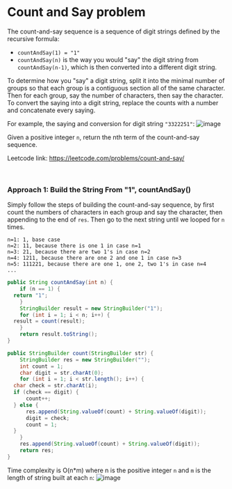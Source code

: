 # Count and Say problem
The count-and-say sequence is a sequence of digit strings defined by the recursive formula:
* `countAndSay(1) = "1"`
* `countAndSay(n)` is the way you would "say" the digit string from `countAndSay(n-1)`, which is then converted into a different digit string.

To determine how you "say" a digit string, split it into the minimal number of groups so that each group is a contiguous section all of the same character. Then for each group, say the number of characters, then say the character. To convert the saying into a digit string, replace the counts with a number and concatenate every saying.

For example, the saying and conversion for digit string `"3322251"`:
![image](https://user-images.githubusercontent.com/25105806/122621108-6b84fe00-d049-11eb-8d4d-2f3c63e7575a.png)

Given a positive integer `n`, return the nth term of the count-and-say sequence.

Leetcode link: https://leetcode.com/problems/count-and-say/

<br/>

### Approach 1: Build the String From "1", countAndSay()
Simply follow the steps of building the count-and-say sequence, by first count the numbers of characters in each group and say the character, then appending to the end of `res`. Then go to the next string until we looped for `n` times.

```
n=1: 1, base case
n=2: 11, because there is one 1 in case n=1
n=3: 21, because there are two 1's in case n=2
n=4: 1211, because there are one 2 and one 1 in case n=3
n=5: 111221, because there are one 1, one 2, two 1's in case n=4
...
```

```java
public String countAndSay(int n) {
    if (n == 1) {
  return "1";
    }
    StringBuilder result = new StringBuilder("1");
    for (int i = 1; i < n; i++) {
  result = count(result);
    }
    return result.toString();
}

public StringBuilder count(StringBuilder str) {
    StringBuilder res = new StringBuilder("");
    int count = 1;
    char digit = str.charAt(0);
    for (int i = 1; i < str.length(); i++) {
  char check = str.charAt(i);
  if (check == digit) {
      count++;
  } else {
      res.append(String.valueOf(count) + String.valueOf(digit));
      digit = check;
      count = 1;
  }
    }
    res.append(String.valueOf(count) + String.valueOf(digit));
    return res;
}
```

Time complexity is O(n\*m) where n is the positive integer `n` and `m` is the length of string built at each `n`:
![image](https://user-images.githubusercontent.com/25105806/122621400-4775ec80-d04a-11eb-8eeb-68c2745cc8ce.png)




